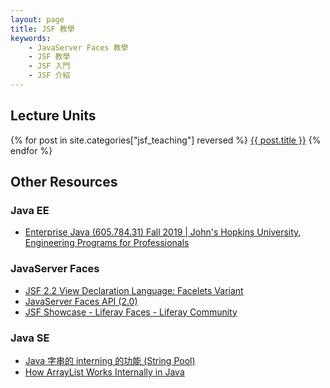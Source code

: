 ```yaml
---
layout: page
title: JSF 教學
keywords:
    - JavaServer Faces 教學
    - JSF 教學
    - JSF 入門
    - JSF 介紹
---
```


## Lecture Units

{% for post in site.categories["jsf_teaching"] reversed %}
<a href="{{ post.url }}">{{ post.title }}</a>
{% endfor %}

## Other Resources

### Java EE
- [Enterprise Java (605.784.31) Fall 2019 |  John's Hopkins University, Engineering Programs for Professionals](https://webdev.jhuep.com/~jcs/ejava-javaee/)

### JavaServer Faces
- [JSF 2.2 View Declaration Language: Facelets Variant](https://docs.oracle.com/javaee/7/javaserver-faces-2-2/vdldocs-facelets/index.html)
- [JavaServer Faces API (2.0)](https://docs.oracle.com/cd/E17802_01/j2ee/javaee/javaserverfaces/2.0/docs/api/)
- [JSF Showcase - Liferay Faces - Liferay Community](https://faces.liferay.dev/jsf-showcase)

### Java SE
- [Java 字串的 interning 的功能 (String Pool)](https://www.baeldung.com/java-string-pool)
- [How ArrayList Works Internally in Java](https://codenuclear.com/how-arraylist-works-internally-java/)